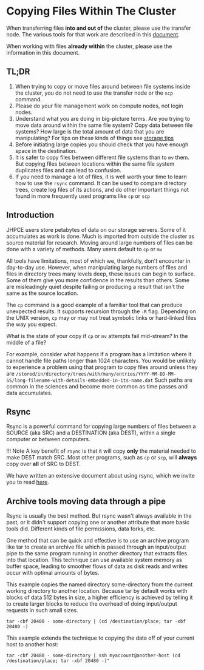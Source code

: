 # Copying Files Within The Cluster

When transferring files **into and out of** the cluster, please use the transfer node. The various tools for that work are described in this [document](../access/file-transfer.md).

When working with files **already within** the cluster, please use the information in this document. 

## TL;DR

1. When trying to copy or move files around between file systems inside the cluster, you do not need to use the transfer node or the `scp` command.
2. Please do your file management work on compute nodes, not login nodes.
3. Understand what you are doing in big-picture terms. Are you trying to move data around within the same file system? Copy data between file systems? How large is the total amount of data that you are manipulating?  For tips on these kinds of things see [storage tips](../storage/storage-tips.md)
4. Before initiating large copies you should check that you have enough space in the destination. 
5. It is safer to copy files between different file systems than to `mv` them. But copying files between locations within the same file system duplicates files and can lead to confusion.
6. If you need to manage a lot of files, it is well worth your time to learn how to use the `rsync` command. It can be used to compare directory trees, create log files of its actions, and do other important things not found in more frequently used programs like `cp` or `scp`

## Introduction

JHPCE users store petabytes of data on our storage servers. Some of it accumulates as work is done. Much is imported from outside the cluster as source material for research.  Moving around large numbers of files can be done with a variety of methods.  Many users default to `cp` or `mv`

All tools have limitations, most of which we, thankfully, don't encounter in day-to-day use. However, when manipulating large numbers of files and files in directory trees many levels deep, these issues can begin to surface. Some of them give you more confidence in the results than others. Some are misleadingly quiet despite failing or producing a result that isn't the same as the source location.

The `cp` command is a good example of a familiar tool that can produce unexpected results. It supports recursion through the `-R` flag. Depending on the UNIX version, `cp` may or may not treat symbolic links or hard-linked files the way you expect.

What is the state of your copy if `cp` or `mv` attempts fail mid-stream? In the middle of a file?

For example, consider what happens if a program has a limitation where it cannot handle file paths longer than 1024 characters. You would be unlikely to experience a problem using that program to copy files around unless they are `/stored/in/directory/trees/with/many/entries/YYYY-MM-DD-MM-SS/long-filename-with-details-embedded-in-its-name.dat`  Such paths are common in the sciences and become more common as time passes and data accumulates.

## Rsync

Rsync is a powerful command for copying large numbers of files between a SOURCE (aka SRC) and a DESTINATION (aka DEST), within a single computer or between computers. 

!!! Note
    A key benefit of `rsync` is that it will copy **only** the material needed to make DEST match SRC. Most other programs, such as `cp` or `scp`, will **always** copy over **all** of SRC to DEST.

We have written an extensive document about using rsync, which we invite you to read [here](../files/rsync.md).

## Archive tools moving data through a pipe

Rsync is usually the best method. But rsync wasn't always available in the past, or it didn't support copying one or another attribute that more basic tools did.  Different kinds of file permissions, data forks, etc.

One method that can be quick and effective is to use an archive program like tar to create an archive file which is passed through an input/output pipe to the same program running in another directory that extracts files into that location. This technique can use available system memory as buffer space, leading to smoother flows of data as disk reads and writes occur with optimal amounts of bytes.

This example copies the named directory some-directory from the current working directory to another location. Because tar by default works with blocks of data 512 bytes in size, a higher efficiency is achieved by telling it to create larger blocks to reduce the overhead of doing input/output requests in such small sizes.

```
tar -cbf 20480 - some-directory | (cd /destination/place; tar -xbf 20480 -)
```
This example extends the technique to copying the data off of your current host to another host:
```
tar -cbf 20480 - some-directory | ssh myaccount@another-host (cd /destination/place; tar -xbf 20480 -)"
```
